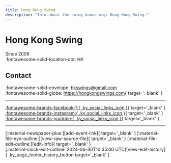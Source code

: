 ```yaml
---
title: Hong Kong Swing
description: "Info about the swing dance org: Hong Kong Swing."
---
```


# Hong Kong Swing

Since 2006  
:fontawesome-solid-location-dot: HK  


## Contact

:fontawesome-solid-envelope: <hkswings@gmail.com>  
:fontawesome-solid-globe: <https://hongkongswings.com>{ target='_blank' }  

---

 [:fontawesome-brands-facebook-f:{ .ky_social_links_icon }](https://www.facebook.com/HongKongSwings){ target='_blank' } [:fontawesome-brands-instagram:{ .ky_social_links_icon }](https://instagram.com/hongkongswings){ target='_blank' } [:fontawesome-brands-youtube:{ .ky_social_links_icon }](https://youtube.com/hkswings){ target='_blank' }

---

<div class="ky_page_footer" markdown>
<div class="ky_page_footer_trailing" markdown="span">
[:material-newspaper-plus:][add-event-link]{ target='_blank' }
[:material-file-eye-outline:][view-raw-source-file]{ target='_blank' }
[:material-file-edit-outline:][edit-info]{ target='_blank' }
</div>
<div class="ky_page_footer_leading" markdown="span">
[:material-clock-edit-outline: 2024-06-30T10:35:00 UTC][view-edit-history]{ .ky_page_footer_history_button target='_blank' }
</div>
</div>

[add-event-link]: https://github.com/swingdance/events/issues/new?assignees=&labels=add+event&projects=&template=02-add_entity.yml&title=%5Bhk%5D%20%3CName%3E&region=hk&province=HK&city=HK&org_id=hong-kong-swing "Add Event"
[view-raw-source-file]: https://github.com/swingdance/orgs/blob/main/hk/hong-kong-swing.json "View Raw Source File"
[edit-info]: https://github.com/swingdance/orgs/issues/new?assignees=&labels=update+org&projects=&template=03-update_entity.yml&title=%5Bhk%5D%20Hong%20Kong%20Swing&region=hk&id=hong-kong-swing&name=Hong%20Kong%20Swing "Edit Info"

[view-edit-history]: https://github.com/swingdance/orgs/commits/main/hk/hong-kong-swing.json "View Edit History"
